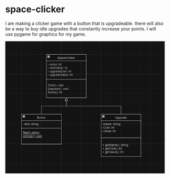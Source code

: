 # space-clicker

I am making a clicker game with a button that is upgradeable.
there will also be a way to buy idle upgrades that constantly increase your points.
I will use pygame for graphics for my game.



![Gameplay](https://github.com/AidanSlovik/space-clicker/blob/main/images/indic%20class%20diagram.png?raw=true "Class Diagram")

